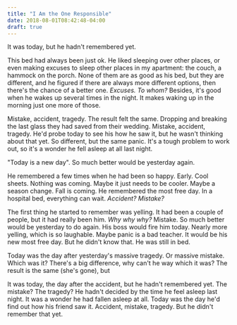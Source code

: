 ```yaml
---
title: "I Am the One Responsible"
date: 2018-08-01T08:42:48-04:00
draft: true
---
```


<!--more-->
It was today, but he hadn't remembered yet.

This bed had always been just ok. He liked sleeping over other places, or even making excuses to sleep other places in my apartment: the couch, a hammock on the porch. None of them are as good as his bed, but they are different, and he figured if there are always more different options, then there's the chance of a better one. *Excuses. To whom?* Besides, it's good when he wakes up several times in the night. It makes waking up in the morning just one more of those.

Mistake, accident, tragedy. The result felt the same.  Dropping and breaking the last glass they had saved from their wedding. Mistake, accident, tragedy. He'd probe today to see his how he saw it, but he wasn't thinking about that yet. So different, but the same panic. It's a tough problem to work out, so it's a wonder he fell asleep at all last night.

"Today is a new day". So much better would be yesterday again.

He remembered a few times when he had been so happy. Early. Cool sheets. Nothing was coming. Maybe it just needs to be cooler. Maybe a season change. Fall is coming. He remembered the most free day. In a hospital bed, everything can wait. *Accident? Mistake?*

The first thing he started to remember was yelling. It had been a couple of people, but it had really been him. *Why why why?* Mistake. So much better would be yesterday to do again. His boss would fire him today. Nearly more yelling, which is so laughable. Maybe panic is a bad teacher. It would be his new most free day. But he didn't know that. He was still in bed.









Today was the day after yesterday's massive tragedy. Or massive mistake. Which was it? There's a big difference, why can't he way which it was? The result is the same (she's gone), but

It was today, the day after the accident, but he hadn't remembered yet. The mistake? The tragedy? He hadn't decided by the time he feel asleep last night. It was a wonder he had fallen asleep at all. Today was the day he'd find out how his friend saw it. Accident, mistake, tragedy. But he didn't remember that yet.












